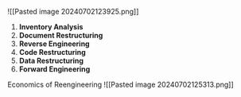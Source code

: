 ![[Pasted image 20240702123925.png]]
1. **Inventory Analysis**
2. **Document Restructuring**
3. **Reverse Engineering**
4. **Code Restructuring**
5. **Data Restructuring**
6. **Forward Engineering**

Economics of Reengineering
![[Pasted image 20240702125313.png]]